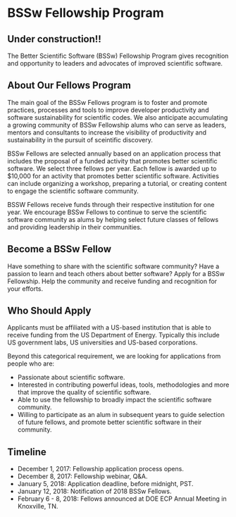 # BSSw Fellowship Program 

## Under construction!!

The Better Scientific Software (BSSw) Fellowship Program gives recognition and opportunity to leaders and advocates of improved scientific software.  

## About Our Fellows Program

The main goal of the BSSw Fellows program is to foster and promote practices, processes and tools to improve developer productivity and software sustainability for scientific codes.  We also anticipate accumulating a growing community of BSSw Fellowship alums who can serve as leaders, mentors and consultants to increase the visibility of productivity and sustainability in the pursuit of sceintific discovery.

BSSw Fellows are selected annually based on an application process that includes the proposal of a funded activity that promotes better scientific software.  We select three fellows per year.  Each fellow is awarded up to $10,000 for an activity that promotes better scientific software.  Activities can include organizing a workshop, preparing a tutorial, or creating content to engage the scientific software community.

BSSW Fellows receive funds through their respective institution for one year.  We encourage BSSw Fellows to continue to serve the scientific software community as alums by helping select future classes of fellows and providing leadership in their communities.

## Become a BSSw Fellow

Have something to share with the scientific software community?  Have a passion to learn and teach others about better software?  Apply for a BSSw Fellowship.  Help the community and receive funding and recognition for your efforts.  

## Who Should Apply

Applicants must be affiliated with a US-based institution that is able to receive funding from the US Department of Energy.  Typically this include US government labs, US universities and US-based corporations.  

Beyond this categorical requirement, we are looking for applications from people who are:
- Passionate about scientific software.
- Interested in contributing powerful ideas, tools, methodologies and more that improve the quality of scientific software.
- Able to use the fellowship to broadly impact the scientific software community.
- Willing to participate as an alum in subsequent years to guide selection of future fellows, and promote better scientific software in their community.

## Timeline

- December 1, 2017: Fellowship application process opens.
- December 8, 2017: Fellowship webinar, Q&A.
- January 5, 2018: Application deadline, before midnight, PST.
- January 12, 2018: Notification of 2018 BSSw Fellows.
- February 6 - 8, 2018: Fellows announced at DOE ECP Annual Meeting in Knoxville, TN.
